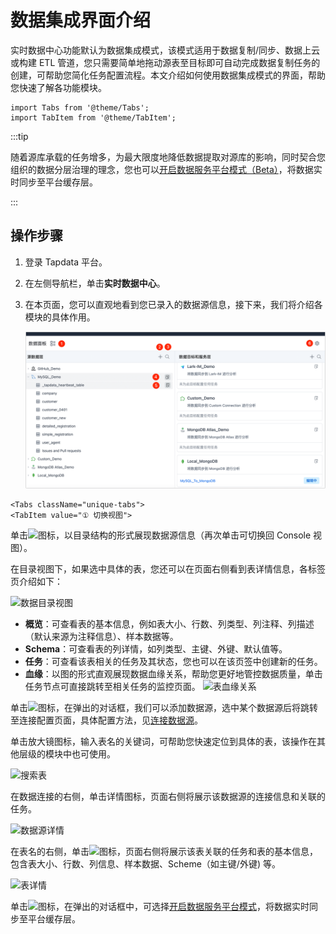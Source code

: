 # 数据集成界面介绍

实时数据中心功能默认为数据集成模式，该模式适用于数据复制/同步、数据上云或构建 ETL 管道，您只需要简单地拖动源表至目标即可自动完成数据复制任务的创建，可帮助您简化任务配置流程。本文介绍如何使用数据集成模式的界面，帮助您快速了解各功能模块。

```mdx-code-block
import Tabs from '@theme/Tabs';
import TabItem from '@theme/TabItem';
```

:::tip

随着源库承载的任务增多，为最大限度地降低数据提取对源库的影响，同时契合您组织的数据分层治理的理念，您也可以[开启数据服务平台模式（Beta）](../daas-mode/enable-daas-mode.md)，将数据实时同步至平台缓存层。

:::

## 操作步骤

1. 登录 Tapdata 平台。

2. 在左侧导航栏，单击**实时数据中心**。

3. 在本页面，您可以直观地看到您已录入的数据源信息，接下来，我们将介绍各模块的具体作用。

   ![数据集成模式界面](../../../images/etl_dashboard.png)

```mdx-code-block
<Tabs className="unique-tabs">
<TabItem value="① 切换视图">
```
单击![](/img/switch_icon.png)图标，以目录结构的形式展现数据源信息（再次单击可切换回 Console 视图）。

在目录视图下，如果选中具体的表，您还可以在页面右侧看到表详情信息，各标签页介绍如下：

![数据目录视图](/img/data_category_view.png)

* **概览**：可查看表的基本信息，例如表大小、行数、列类型、列注释、列描述（默认来源为注释信息）、样本数据等。
* **Schema**：可查看表的列详情，如列类型、主键、外键、默认值等。
* **任务**：可查看该表相关的任务及其状态，您也可以在该页签中创建新的任务。
* **血缘**：以图的形式直观展现数据血缘关系，帮助您更好地管控数据质量，单击任务节点可直接跳转至相关任务的监控页面。
  ![表血缘关系](/img/data_lineage.png)

</TabItem>

<TabItem value="② 添加数据源">

单击![](/img/add_icon.png)图标，在弹出的对话框，我们可以添加数据源，选中某个数据源后将跳转至连接配置页面，具体配置方法，见[连接数据源](../../connect-database/README.md)。

</TabItem>

<TabItem value="③ 搜索表">
单击放大镜图标，输入表名的关键词，可帮助您快速定位到具体的表，该操作在其他层级的模块中也可使用。

![搜索表](/img/search_table.png)

</TabItem>

<TabItem value="④ 数据源详情">
在数据连接的右侧，单击详情图标，页面右侧将展示该数据源的连接信息和关联的任务。

![数据源详情](/img/data_source_detail.png)
</TabItem>

<TabItem value="⑤ 表详情">

在表名的右侧，单击![](/img/detail_icon.png)图标，页面右侧将展示该表关联的任务和表的基本信息，包含表大小、行数、列信息、样本数据、Scheme（如主键/外键) 等。

![表详情](/img/table_detail.png)

</TabItem>

<TabItem value="⑥ 切换模式">

单击![](/img/setting_icon.png)图标，在弹出的对话框中，可选择[开启数据服务平台模式](../daas-mode/enable-daas-mode.md)，将数据实时同步至平台缓存层。

</TabItem>
</Tabs>